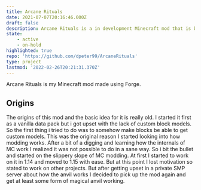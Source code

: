 ```yaml
---
title: Arcane Rituals
date: 2021-07-07T20:16:46.000Z
draft: false
description: Arcane Rituals is a in development Minecraft mod that is based on magic and inspired by D&D
state:
    - active
    - on-hold
highlighted: true
repo: 'https://github.com/dpeter99/ArcaneRituals'
type: project
lastmod: '2022-02-26T20:21:31.370Z'
---
```

Arcane Rituals is my Minecraft mod made using Forge.

## Origins
The origins of this mod and the basic idea for it is really old. I started it first as a vanilla data pack but i got upset with the lack of custom block models. So the first thing i tried to do was to somehow make blocks be able to get custom models. This was the original reason I started looking into how modding works. After a bit of a digging and learning how the internals of MC work I realized it was not possible to do in a sane way. So i bit the bullet and started on the slippery slope of MC modding. 
At first I started to work on it in 1.14 and moved to 1.15 with ease. But at this point I lost motivation so stated to work on other projects. But after getting upset in a private SMP server about how the anvil works I decided to pick up the mod again and get at least some form of magical anvil working. 
